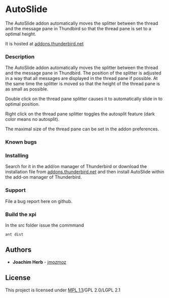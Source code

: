 # AutoSlide

The AutoSlide addon automatically moves the splitter between the thread and the
message pane in Thundbird so that the thread pane is set to a optimal height.

It is hosted at [addons.thunderbird.net](https://addons.thunderbird.net/thunderbird/addon/autoslide/)


### Description

The AutoSlide addon automatically moves the splitter between the thread and
the message pane in Thundbird. The position of the splitter is adjusted
in a way that all messages are displayed in the thread pane if possible.
At the same time the splitter is moved so that the height of the thread pane
is as small as possible.

Double click on the thread pane splitter causes it to automatically
slide in to optimal position.

Right click on the thread pane splitter toggles the autosplit feature
(dark color means no autosplit).

The maximal size of the thread pane can be set in the addon preferences.

### Known bugs

### Installing

Search for it in the add/on manager of Thunderbird or download the installation
file from [addons.thunderbird.net](https://addons.thunderbird.net/thunderbird/addon/autoslide/)
and then install AutoSlide within the add-on manager of Thunderbird.

### Support

File a bug report here on github.

### Build the xpi

In the src folder issue the commmand

```
ant dist
```

## Authors

* **Joachim Herb** - [jmozmoz](https://github.com/jmozmoz)

## License

This project is licensed under [MPL 1.1](http://www.mozilla.org/MPL/)/GPL 2.0/LGPL 2.1
